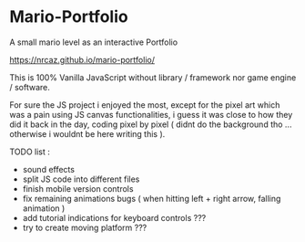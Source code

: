 # Mario-Portfolio
A small mario level as an interactive Portfolio

https://nrcaz.github.io/mario-portfolio/

This is 100% Vanilla JavaScript without library / framework nor game engine / software.

For sure the JS project i enjoyed the most, except for the pixel art which was a pain using JS canvas functionalities, i guess it was close to how they did it back in the day, coding pixel by pixel ( didnt do the background tho ... otherwise i wouldnt be here writing this ).

TODO list :
- sound effects
- split JS code into different files
- finish mobile version controls
- fix remaining animations bugs ( when hitting left + right arrow, falling animation )
- add tutorial indications for keyboard controls ???
- try to create moving platform ???
